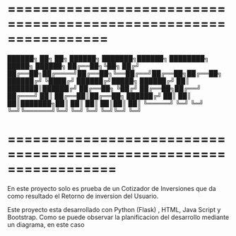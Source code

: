 
================================================================
================================================================

██████╗ ██╗   ██╗    ██████╗ ███████╗██████╗ ████████╗ █████╗ ██████╗ 
██╔══██╗╚██╗ ██╔╝    ██╔══██╗██╔════╝██╔══██╗╚══██╔══╝██╔══██╗██╔══██╗
██████╔╝ ╚████╔╝     ██████╔╝█████╗  ██████╔╝   ██║   ███████║██████╔╝
██╔══██╗  ╚██╔╝      ██╔══██╗██╔══╝  ██╔═══╝    ██║   ██╔══██║██╔══██╗
██████╔╝   ██║       ██║  ██║███████╗██║        ██║   ██║  ██║██║  ██║
╚═════╝    ╚═╝       ╚═╝  ╚═╝╚══════╝╚═╝        ╚═╝   ╚═╝  ╚═╝╚═╝  ╚═╝
                                                                      

=================================================================                                                 
=================================================================

En este proyecto solo es prueba de un Cotizador de Inversiones que da como resultado el Retorno de inversion del Usuario.

Este proyecto esta desarrollado con Python (Flask) , HTML, Java Script y Bootstrap.
Como se puede observar la planificacion del desarrollo mediante un diagrama, en este caso 
